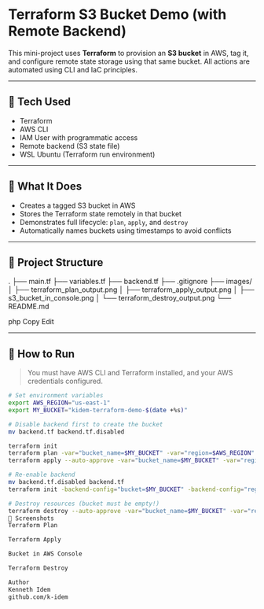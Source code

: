# Terraform S3 Bucket Demo (with Remote Backend)

This mini-project uses **Terraform** to provision an **S3 bucket** in AWS, tag it, and configure remote state storage using that same bucket. All actions are automated using CLI and IaC principles.

---

## 🧱 Tech Used

- Terraform
- AWS CLI
- IAM User with programmatic access
- Remote backend (S3 state file)
- WSL Ubuntu (Terraform run environment)

---

## 🔧 What It Does

- Creates a tagged S3 bucket in AWS
- Stores the Terraform state remotely in that bucket
- Demonstrates full lifecycle: `plan`, `apply`, and `destroy`
- Automatically names buckets using timestamps to avoid conflicts

---

## 📁 Project Structure

.
├── main.tf
├── variables.tf
├── backend.tf
├── .gitignore
├── images/
│ ├── terraform_plan_output.png
│ ├── terraform_apply_output.png
│ ├── s3_bucket_in_console.png
│ └── terraform_destroy_output.png
└── README.md

php
Copy
Edit

---

## 🚀 How to Run

> You must have AWS CLI and Terraform installed, and your AWS credentials configured.

```bash
# Set environment variables
export AWS_REGION="us-east-1"
export MY_BUCKET="kidem-terraform-demo-$(date +%s)"

# Disable backend first to create the bucket
mv backend.tf backend.tf.disabled

terraform init
terraform plan -var="bucket_name=$MY_BUCKET" -var="region=$AWS_REGION"
terraform apply --auto-approve -var="bucket_name=$MY_BUCKET" -var="region=$AWS_REGION"

# Re-enable backend
mv backend.tf.disabled backend.tf
terraform init -backend-config="bucket=$MY_BUCKET" -backend-config="region=$AWS_REGION"

# Destroy resources (bucket must be empty!)
terraform destroy --auto-approve -var="bucket_name=$MY_BUCKET" -var="region=$AWS_REGION"
📸 Screenshots
Terraform Plan

Terraform Apply

Bucket in AWS Console

Terraform Destroy

Author
Kenneth Idem
github.com/k-idem
